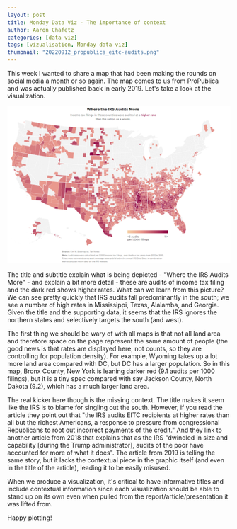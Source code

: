 ```yaml
---
layout: post
title: Monday Data Viz - The importance of context
author: Aaron Chafetz
categories: [data viz]
tags: [vizualisation, Monday data viz]
thumbnail: "20220912_propublica_eitc-audits.png"
---
```


This week I wanted to share a map that had been making the rounds on social media a month or so again. The map comes to us from ProPublica and was actually published back in early 2019. Let's take a look at the visualization.

![US map depicting where IRS has the most audits per capita](/assets/images/posts/20220912_propublica_eitc-audits.png)

The title and subtitle explain what is being depicted - "Where the IRS Audits More" - and explain a bit more detail - these are audits of income tax filing and the dark red shows higher rates. What can we learn from this picture? We can see pretty quickly that IRS audits fall predominantly in the south; we see a number of high rates in Mississippi, Texas, Alalamba, and Georgia. Given the title and the supporting data, it seems that the IRS ignores the northern states and selectively targets the south (and west). 

The first thing we should be wary of with all maps is that not all land area and therefore space on the page represent the same amount of people (the good news is that rates are displayed here, not counts, so they are controlling for population density). For example, Wyoming takes up a lot more land area compared with DC, but DC has a larger population. So in this map, Bronx County, New York is leaning darker red (9.1 audits per 1000 filings), but it is a tiny spec compared with say Jackson County, North Dakota (9.2), which has a much larger land area.

The real kicker here though is the missing context. The title makes it seem like the IRS is to blame for singling out the south. However, if you read the article they point out that "the IRS audits EITC recipients at higher rates than all but the richest Americans, a response to pressure from congressional Republicans to root out incorrect payments of the credit." And they link to another article from 2018 that explains that as the IRS "dwindled in size and capability [during the Trump administrator], audits of the poor have accounted for more of what it does".  The article from 2019 is telling the same story, but it lacks the contextual piece in the graphic itself (and even in the title of the article), leading it to be easily misused.

When we produce a visualization, it's critical to have informative titles and include contextual information since each visualization should be able to stand up on its own even when pulled from the report/article/presentation it was lifted from.

Happy plotting!
